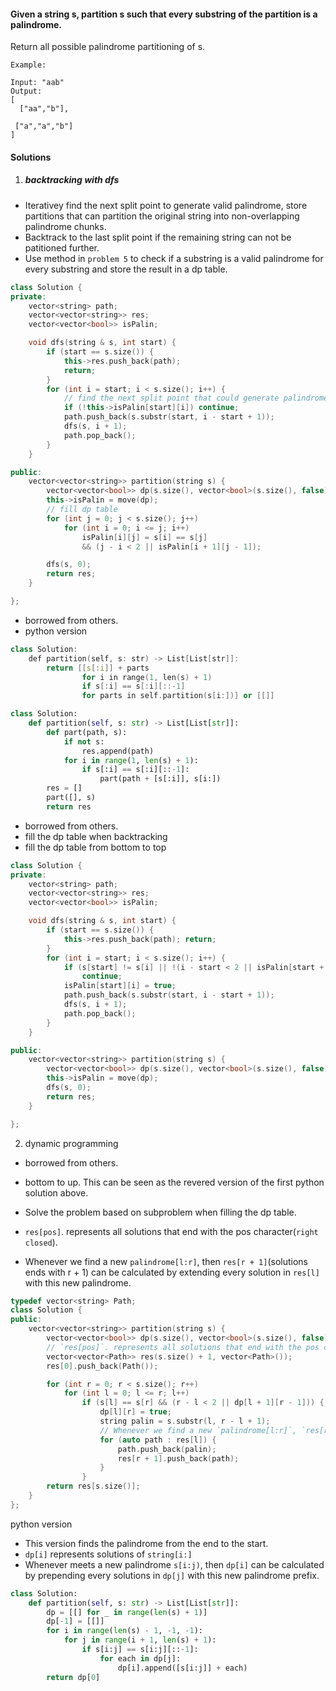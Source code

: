 #### Given a string s, partition s such that every substring of the partition is a palindrome.

Return all possible palindrome partitioning of s.

```
Example:

Input: "aab"
Output:
[
  ["aa","b"],
 
 ["a","a","b"]
]
```

#### Solutions


1. ##### backtracking with dfs

- Iterativey find the next split point to generate valid palindrome, store partitions that can partition the original string into non-overlapping palindrome chunks.
- Backtrack to the last split point if the remaining string can not be patitioned further.
- Use method in `problem 5` to check if a substring is a valid palindrome for every substring and store the result in a dp table.

```c++
class Solution {
private:
    vector<string> path;
    vector<vector<string>> res;
    vector<vector<bool>> isPalin;

    void dfs(string & s, int start) {
        if (start == s.size()) {
            this->res.push_back(path);
            return;
        }
        for (int i = start; i < s.size(); i++) {
            // find the next split point that could generate palindrome
            if (!this->isPalin[start][i]) continue;
            path.push_back(s.substr(start, i - start + 1));
            dfs(s, i + 1);
            path.pop_back();
        }
    }

public:
    vector<vector<string>> partition(string s) {
        vector<vector<bool>> dp(s.size(), vector<bool>(s.size(), false));
        this->isPalin = move(dp);
        // fill dp table
        for (int j = 0; j < s.size(); j++)
            for (int i = 0; i <= j; i++)
                isPalin[i][j] = s[i] == s[j]
                && (j - i < 2 || isPalin[i + 1][j - 1]);

        dfs(s, 0);
        return res;
    }

};
```


- borrowed from others.
- python version

```c++
class Solution:
    def partition(self, s: str) -> List[List[str]]:
        return [[s[:i]] + parts
                for i in range(1, len(s) + 1)
                if s[:i] == s[:i][::-1]
                for parts in self.partition(s[i:])] or [[]]

```


```python
class Solution:
    def partition(self, s: str) -> List[List[str]]:
        def part(path, s):
            if not s:
                res.append(path)
            for i in range(1, len(s) + 1):
                if s[:i] == s[:i][::-1]:
                    part(path + [s[:i]], s[i:])
        res = []
        part([], s)
        return res
```

- borrowed from others.
- fill the dp table when backtracking
- fill the dp table from bottom to top

```c++
class Solution {
private:
    vector<string> path;
    vector<vector<string>> res;
    vector<vector<bool>> isPalin;

    void dfs(string & s, int start) {
        if (start == s.size()) {
            this->res.push_back(path); return;
        }
        for (int i = start; i < s.size(); i++) {
            if (s[start] != s[i] || !(i - start < 2 || isPalin[start + 1][i - 1]))
                continue;
            isPalin[start][i] = true;
            path.push_back(s.substr(start, i - start + 1));
            dfs(s, i + 1);
            path.pop_back();
        }
    }

public:
    vector<vector<string>> partition(string s) {
        vector<vector<bool>> dp(s.size(), vector<bool>(s.size(), false));
        this->isPalin = move(dp);
        dfs(s, 0);
        return res;
    }

};
```

2. dynamic programming

- borrowed from others.
- bottom to up. This can be seen as the revered version of the first python solution above.
- Solve the problem based on subproblem when filling the dp table.

- `res[pos]`. represents all solutions that end with the pos character(`right closed`).
- Whenever we find a new `palindrome[l:r]`, then `res[r + 1]`(solutions ends with r + 1) can be calculated by extending every solution in `res[l]` with this new palindrome.

```c++
typedef vector<string> Path;
class Solution {
public:
    vector<vector<string>> partition(string s) {
        vector<vector<bool>> dp(s.size(), vector<bool>(s.size(), false));
        // `res[pos]`. represents all solutions that end with the pos character(`right closed`).
        vector<vector<Path>> res(s.size() + 1, vector<Path>());
        res[0].push_back(Path());

        for (int r = 0; r < s.size(); r++)
            for (int l = 0; l <= r; l++)
                if (s[l] == s[r] && (r - l < 2 || dp[l + 1][r - 1])) {
                    dp[l][r] = true;
                    string palin = s.substr(l, r - l + 1);
                    // Whenever we find a new `palindrome[l:r]`, `res[r + 1]`(solutions ends with r + 1) can be calculated by extending every solution in `res[l]` with this new palindrome.
                    for (auto path : res[l]) {
                        path.push_back(palin);
                        res[r + 1].push_back(path);
                    }
                }
        return res[s.size()];
    }
};
```

python version

- This version finds the palindrome from the end to the start.
- `dp[i]` represents solutions of `string[i:]`
- Whenever meets a new palindrome `s[i:j)`, then `dp[i]` can be calculated by prepending every solutions in `dp[j]` with this new palindrome prefix.

```python
class Solution:
    def partition(self, s: str) -> List[List[str]]:
        dp = [[] for _ in range(len(s) + 1)]
        dp[-1] = [[]]
        for i in range(len(s) - 1, -1, -1):
            for j in range(i + 1, len(s) + 1):
                if s[i:j] == s[i:j][::-1]:
                    for each in dp[j]:
                        dp[i].append([s[i:j]] + each)
        return dp[0]
```